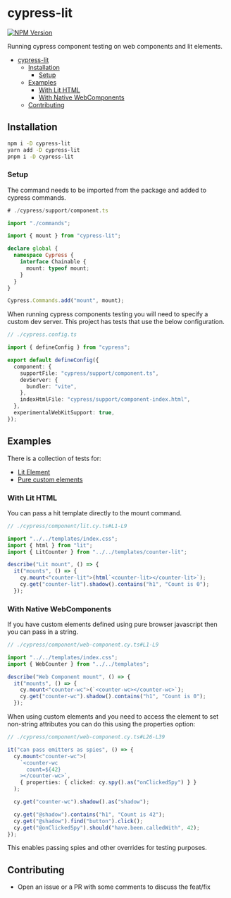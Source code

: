 # cypress-lit

[![NPM Version](https://img.shields.io/npm/v/cypress-lit.svg?style=for-the-badge&labelColor=000000)](https://www.npmjs.com/package/cypress-lit)

Running cypress component testing on web components and lit elements.

- [cypress-lit](#cypress-lit)
  - [Installation](#installation)
    - [Setup](#setup)
  - [Examples](#examples)
    - [With Lit HTML](#with-lit-html)
    - [With Native WebComponents](#with-native-webcomponents)
  - [Contributing](#contributing)

## Installation

```bash
npm i -D cypress-lit
yarn add -D cypress-lit
pnpm i -D cypress-lit
```

### Setup

The command needs to be imported from the package and added to cypress commands.

```ts
# ./cypress/support/component.ts

import "./commands";

import { mount } from "cypress-lit";

declare global {
  namespace Cypress {
    interface Chainable {
      mount: typeof mount;
    }
  }
}

Cypress.Commands.add("mount", mount);
```

When running cypress components testing you will need to specify a custom dev server. This project has tests that use the below configuration.

```ts
// ./cypress.config.ts

import { defineConfig } from "cypress";

export default defineConfig({
  component: {
    supportFile: "cypress/support/component.ts",
    devServer: {
      bundler: "vite",
    },
    indexHtmlFile: "cypress/support/component-index.html",
  },
  experimentalWebKitSupport: true,
});
```

## Examples

There is a collection of tests for:

- [Lit Element](./cypress/component/lit.cy.ts)
- [Pure custom elements](./cypress/component/web-component.cy.ts)

### With Lit HTML

You can pass a hit template directly to the mount command.

```ts
// ./cypress/component/lit.cy.ts#L1-L9

import "../../templates/index.css";
import { html } from "lit";
import { LitCounter } from "../../templates/counter-lit";

describe("Lit mount", () => {
  it("mounts", () => {
    cy.mount<"counter-lit">(html`<counter-lit></counter-lit>`);
    cy.get("counter-lit").shadow().contains("h1", "Count is 0");
  });
```

### With Native WebComponents

If you have custom elements defined using pure browser javascript then you can pass in a string.

```ts
// ./cypress/component/web-component.cy.ts#L1-L9

import "../../templates/index.css";
import { WebCounter } from "../../templates";

describe("Web Component mount", () => {
  it("mounts", () => {
    cy.mount<"counter-wc">(`<counter-wc></counter-wc>`);
    cy.get("counter-wc").shadow().contains("h1", "Count is 0");
  });

```

When using custom elements and you need to access the element to set non-string attributes you can do this using the properties option:

```ts
// ./cypress/component/web-component.cy.ts#L26-L39

it("can pass emitters as spies", () => {
  cy.mount<"counter-wc">(
    `<counter-wc
      count=${42}
    ></counter-wc>`,
    { properties: { clicked: cy.spy().as("onClickedSpy") } }
  );

  cy.get("counter-wc").shadow().as("shadow");

  cy.get("@shadow").contains("h1", "Count is 42");
  cy.get("@shadow").find("button").click();
  cy.get("@onClickedSpy").should("have.been.calledWith", 42);
});
```

This enables passing spies and other overrides for testing purposes.

## Contributing

- Open an issue or a PR with some comments to discuss the feat/fix
